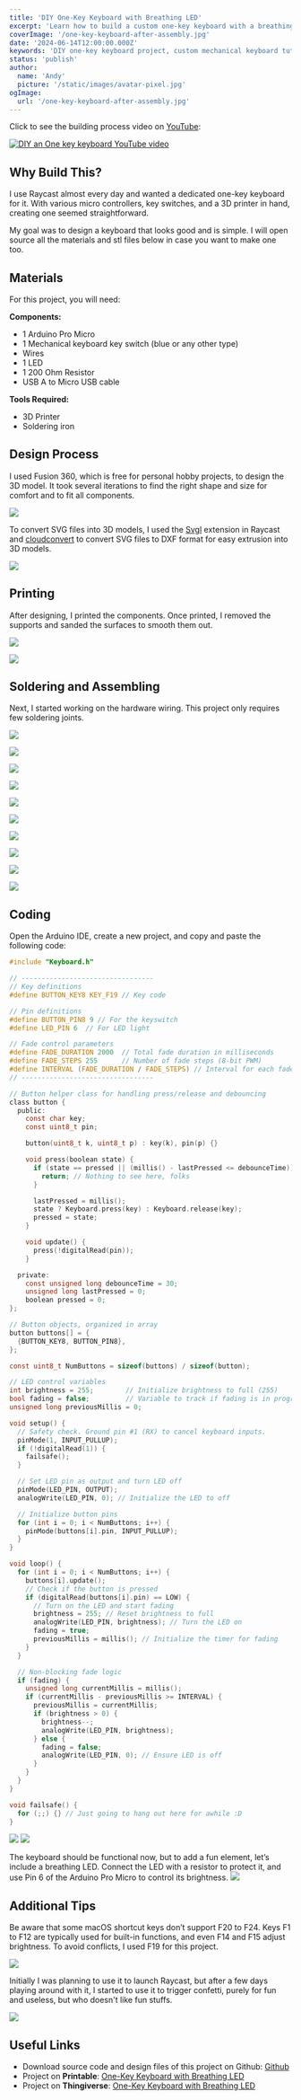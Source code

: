 ```yaml
---
title: 'DIY One-Key Keyboard with Breathing LED'
excerpt: 'Learn how to build a custom one-key keyboard with a breathing LED light using an Arduino Pro Micro and 3D printing. This project combines functionality and aesthetics, enhancing your workspace with a personalized touch. Follow our comprehensive guide for an easy and enjoyable DIY experience.'
coverImage: '/one-key-keyboard-after-assembly.jpg'
date: '2024-06-14T12:00:00.000Z'
keywords: 'DIY one-key keyboard project, custom mechanical keyboard tutorial, Arduino Pro Micro keyboard project, breathing LED light effect, 3D printed keyboard case, personalized keyboard for Raycast, simple keyboard soldering guide'
status: 'publish'
author:
  name: 'Andy'
  picture: '/static/images/avatar-pixel.jpg'
ogImage:
  url: '/one-key-keyboard-after-assembly.jpg'
---
```


Click to see the building process video on [YouTube](https://www.youtube.com/watch?v=HUIpZMjjqk4):

[![DIY an One key keyboard YouTube video](/one-key-keyboard-connect-to-laptop.jpg)](https://www.youtube.com/watch?v=HUIpZMjjqk4)

## Why Build This?

I use Raycast almost every day and wanted a dedicated one-key keyboard for it. With various micro controllers, key switches, and a 3D printer in hand, creating one seemed straightforward. 

My goal was to design a keyboard that looks good and is simple. I will open source all the materials and stl files below in case you want to make one too.

## Materials

For this project, you will need:

**Components:**

- 1 Arduino Pro Micro
- 1 Mechanical keyboard key switch (blue or any other type)
- Wires
- 1 LED
- 1 200 Ohm Resistor
- USB A to Micro USB cable

**Tools Required:**

- 3D Printer
- Soldering iron

## Design Process

I used Fusion 360, which is free for personal hobby projects, to design the 3D model. It took several iterations to find the right shape and size for comfort and to fit all components. 

![](/one-key-keyboard-modelling.jpg)

To convert SVG files into 3D models, I used the [Svgl](https://www.raycast.com/1weiho/svgl) extension in Raycast and [cloudconvert](https://cloudconvert.com/svg-to-dxf) to convert SVG files to DXF format for easy extrusion into 3D models.

![](/one-key-keyboard-fusion-360-screenshot.jpg)

## Printing

After designing, I printed the components. Once printed, I removed the supports and sanded the surfaces to smooth them out.

![](/one-key-keyboard-printing-cases.jpg)

![](/one-key-keyboard-removing-supports.jpg)

## Soldering and Assembling

Next, I started working on the hardware wiring. This project only requires few soldering joints.

![](/one-key-keyboard-schematic.jpg)

![](/one-key-keyboard-soldering-mcu.jpg)

![](/one-key-keyboard-soldering-key.jpg)

![](/one-key-keyboard-led-resistor.jpg)

![](/one-key-keyboard-finish-soldering.jpg)

![](/one-key-keyboard-insert-key.jpg)

![](/one-key-keyboard-insert-micro-controller.jpg)

![](/one-key-keyboard-middle-layer.jpg)

![](/one-key-keyboard-key-switch.jpg)

![](/one-key-keyboard-after-assembly.jpg)

## Coding

Open the Arduino IDE, create a new project, and copy and paste the following code:

```c
#include "Keyboard.h"

// ---------------------------------
// Key definitions
#define BUTTON_KEY8 KEY_F19 // Key code

// Pin definitions
#define BUTTON_PIN8 9 // For the keyswitch
#define LED_PIN 6  // For LED light

// Fade control parameters
#define FADE_DURATION 2000  // Total fade duration in milliseconds
#define FADE_STEPS 255      // Number of fade steps (8-bit PWM)
#define INTERVAL (FADE_DURATION / FADE_STEPS) // Interval for each fade step
// ---------------------------------

// Button helper class for handling press/release and debouncing
class button {
  public:
    const char key;
    const uint8_t pin;

    button(uint8_t k, uint8_t p) : key(k), pin(p) {}

    void press(boolean state) {
      if (state == pressed || (millis() - lastPressed <= debounceTime)) {
        return; // Nothing to see here, folks
      }

      lastPressed = millis();
      state ? Keyboard.press(key) : Keyboard.release(key);
      pressed = state;
    }

    void update() {
      press(!digitalRead(pin));
    }

  private:
    const unsigned long debounceTime = 30;
    unsigned long lastPressed = 0;
    boolean pressed = 0;
};

// Button objects, organized in array
button buttons[] = {
  {BUTTON_KEY8, BUTTON_PIN8},
};

const uint8_t NumButtons = sizeof(buttons) / sizeof(button);

// LED control variables
int brightness = 255;        // Initialize brightness to full (255)
bool fading = false;         // Variable to track if fading is in progress
unsigned long previousMillis = 0;

void setup() {
  // Safety check. Ground pin #1 (RX) to cancel keyboard inputs.
  pinMode(1, INPUT_PULLUP);
  if (!digitalRead(1)) {
    failsafe();
  }

  // Set LED pin as output and turn LED off
  pinMode(LED_PIN, OUTPUT);
  analogWrite(LED_PIN, 0); // Initialize the LED to off

  // Initialize button pins
  for (int i = 0; i < NumButtons; i++) {
    pinMode(buttons[i].pin, INPUT_PULLUP);
  }
}

void loop() {
  for (int i = 0; i < NumButtons; i++) {
    buttons[i].update();
    // Check if the button is pressed
    if (digitalRead(buttons[i].pin) == LOW) {
      // Turn on the LED and start fading
      brightness = 255; // Reset brightness to full
      analogWrite(LED_PIN, brightness); // Turn the LED on
      fading = true;
      previousMillis = millis(); // Initialize the timer for fading
    }
  }

  // Non-blocking fade logic
  if (fading) {
    unsigned long currentMillis = millis();
    if (currentMillis - previousMillis >= INTERVAL) {
      previousMillis = currentMillis;
      if (brightness > 0) {
        brightness--;
        analogWrite(LED_PIN, brightness);
      } else {
        fading = false;
        analogWrite(LED_PIN, 0); // Ensure LED is off
      }
    }
  }
}

void failsafe() {
  for (;;) {} // Just going to hang out here for awhile :D
}
```

![](/one-key-keyboard-connect-to-arduino.jpg)
![](/one-key-keyboard-arduino-ide-uploading.jpg)

The keyboard should be functional now, but to add a fun element, let’s include a breathing LED. Connect the LED with a resistor to protect it, and use Pin 6 of the Arduino Pro Micro to control its brightness.
![](/one-key-keyboard-glowing.jpg)

## Additional Tips

Be aware that some macOS shortcut keys don’t support F20 to F24. Keys F1 to F12 are typically used for built-in functions, and even F14 and F15 adjust brightness. To avoid conflicts, I used F19 for this project.

![](/one-key-keyboard-macos-f14-15.jpg)

Initially I was planning to use it to launch Raycast, but after a few days playing around with it, I started to use it to trigger confetti, purely for fun and useless, but who doesn't like fun stuffs.

![](/one-key-keyboard-confetti.jpg)

## Useful Links

- Download source code and design files of this project on Github: [Github](https://github.com/f1982/diy-onekey-mechanical-keyboard)
- Project on **Printable**: [One-Key Keyboard with Breathing LED](https://www.printables.com/model/910260-one-key-keyboard-with-breathing-led)
- Project on **Thingiverse**: [One-Key Keyboard with Breathing LED](https://www.thingiverse.com/thing:6660141)